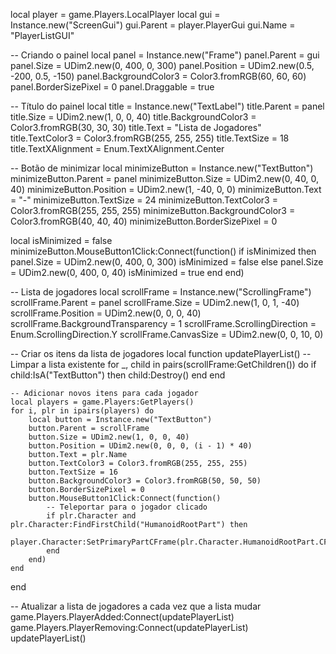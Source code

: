 local player = game.Players.LocalPlayer
local gui = Instance.new("ScreenGui")
gui.Parent = player.PlayerGui
gui.Name = "PlayerListGUI"

-- Criando o painel
local panel = Instance.new("Frame")
panel.Parent = gui
panel.Size = UDim2.new(0, 400, 0, 300)
panel.Position = UDim2.new(0.5, -200, 0.5, -150)
panel.BackgroundColor3 = Color3.fromRGB(60, 60, 60)
panel.BorderSizePixel = 0
panel.Draggable = true

-- Título do painel
local title = Instance.new("TextLabel")
title.Parent = panel
title.Size = UDim2.new(1, 0, 0, 40)
title.BackgroundColor3 = Color3.fromRGB(30, 30, 30)
title.Text = "Lista de Jogadores"
title.TextColor3 = Color3.fromRGB(255, 255, 255)
title.TextSize = 18
title.TextXAlignment = Enum.TextXAlignment.Center

-- Botão de minimizar
local minimizeButton = Instance.new("TextButton")
minimizeButton.Parent = panel
minimizeButton.Size = UDim2.new(0, 40, 0, 40)
minimizeButton.Position = UDim2.new(1, -40, 0, 0)
minimizeButton.Text = "-"
minimizeButton.TextSize = 24
minimizeButton.TextColor3 = Color3.fromRGB(255, 255, 255)
minimizeButton.BackgroundColor3 = Color3.fromRGB(40, 40, 40)
minimizeButton.BorderSizePixel = 0

local isMinimized = false
minimizeButton.MouseButton1Click:Connect(function()
    if isMinimized then
        panel.Size = UDim2.new(0, 400, 0, 300)
        isMinimized = false
    else
        panel.Size = UDim2.new(0, 400, 0, 40)
        isMinimized = true
    end
end)

-- Lista de jogadores
local scrollFrame = Instance.new("ScrollingFrame")
scrollFrame.Parent = panel
scrollFrame.Size = UDim2.new(1, 0, 1, -40)
scrollFrame.Position = UDim2.new(0, 0, 0, 40)
scrollFrame.BackgroundTransparency = 1
scrollFrame.ScrollingDirection = Enum.ScrollingDirection.Y
scrollFrame.CanvasSize = UDim2.new(0, 0, 10, 0)

-- Criar os itens da lista de jogadores
local function updatePlayerList()
    -- Limpar a lista existente
    for _, child in pairs(scrollFrame:GetChildren()) do
        if child:IsA("TextButton") then
            child:Destroy()
        end
    end
    
    -- Adicionar novos itens para cada jogador
    local players = game.Players:GetPlayers()
    for i, plr in ipairs(players) do
        local button = Instance.new("TextButton")
        button.Parent = scrollFrame
        button.Size = UDim2.new(1, 0, 0, 40)
        button.Position = UDim2.new(0, 0, 0, (i - 1) * 40)
        button.Text = plr.Name
        button.TextColor3 = Color3.fromRGB(255, 255, 255)
        button.TextSize = 16
        button.BackgroundColor3 = Color3.fromRGB(50, 50, 50)
        button.BorderSizePixel = 0
        button.MouseButton1Click:Connect(function()
            -- Teleportar para o jogador clicado
            if plr.Character and plr.Character:FindFirstChild("HumanoidRootPart") then
                player.Character:SetPrimaryPartCFrame(plr.Character.HumanoidRootPart.CFrame)
            end
        end)
    end
end

-- Atualizar a lista de jogadores a cada vez que a lista mudar
game.Players.PlayerAdded:Connect(updatePlayerList)
game.Players.PlayerRemoving:Connect(updatePlayerList)
updatePlayerList()

